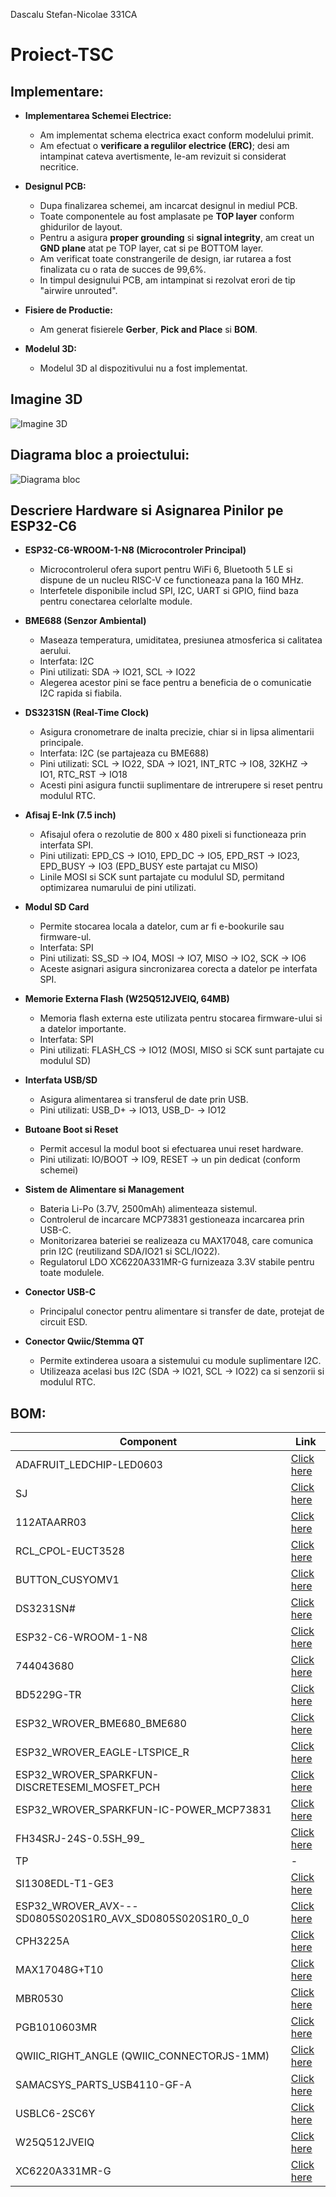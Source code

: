 Dascalu Stefan-Nicolae 331CA
# Proiect-TSC
## Implementare:

- **Implementarea Schemei Electrice:**
  - Am implementat schema electrica exact conform modelului primit.
  - Am efectuat o **verificare a regulilor electrice (ERC)**; desi am intampinat cateva avertismente, le-am revizuit si considerat necritice.

- **Designul PCB:**
  - Dupa finalizarea schemei, am incarcat designul in mediul PCB.
  - Toate componentele au fost amplasate pe **TOP layer** conform ghidurilor de layout.
  - Pentru a asigura **proper grounding** si **signal integrity**, am creat un **GND plane** atat pe TOP layer, cat si pe BOTTOM layer.
  - Am verificat toate constrangerile de design, iar rutarea a fost finalizata cu o rata de succes de 99,6%.
  - In timpul designului PCB, am intampinat si rezolvat erori de tip "airwire unrouted".

- **Fisiere de Productie:**
  - Am generat fisierele **Gerber**, **Pick and Place** si **BOM**.

- **Modelul 3D:**
  - Modelul 3D al dispozitivului nu a fost implementat.


## Imagine 3D
![Imagine 3D](Images/poza3d.png)

## Diagrama bloc a proiectului:

![Diagrama bloc](Images/diagrama.png)

## Descriere Hardware si Asignarea Pinilor pe ESP32-C6

- **ESP32-C6-WROOM-1-N8 (Microcontroler Principal)**
  - Microcontrolerul ofera suport pentru WiFi 6, Bluetooth 5 LE si dispune de un nucleu RISC-V ce functioneaza pana la 160 MHz.
  - Interfetele disponibile includ SPI, I2C, UART si GPIO, fiind baza pentru conectarea celorlalte module.

- **BME688 (Senzor Ambiental)**
  - Maseaza temperatura, umiditatea, presiunea atmosferica si calitatea aerului.
  - Interfata: I2C
  - Pini utilizati: SDA -> IO21, SCL -> IO22
  - Alegerea acestor pini se face pentru a beneficia de o comunicatie I2C rapida si fiabila.

- **DS3231SN (Real-Time Clock)**
  - Asigura cronometrare de inalta precizie, chiar si in lipsa alimentarii principale.
  - Interfata: I2C (se partajeaza cu BME688)
  - Pini utilizati: SCL -> IO22, SDA -> IO21, INT_RTC -> IO8, 32KHZ -> IO1, RTC_RST -> IO18
  - Acesti pini asigura functii suplimentare de intrerupere si reset pentru modulul RTC.

- **Afisaj E-Ink (7.5 inch)**
  - Afisajul ofera o rezolutie de 800 x 480 pixeli si functioneaza prin interfata SPI.
  - Pini utilizati: EPD_CS -> IO10, EPD_DC -> IO5, EPD_RST -> IO23, EPD_BUSY -> IO3 (EPD_BUSY este partajat cu MISO)
  - Linile MOSI si SCK sunt partajate cu modulul SD, permitand optimizarea numarului de pini utilizati.

- **Modul SD Card**
  - Permite stocarea locala a datelor, cum ar fi e-bookurile sau firmware-ul.
  - Interfata: SPI
  - Pini utilizati: SS_SD -> IO4, MOSI -> IO7, MISO -> IO2, SCK -> IO6
  - Aceste asignari asigura sincronizarea corecta a datelor pe interfata SPI.

- **Memorie Externa Flash (W25Q512JVEIQ, 64MB)**
  - Memoria flash externa este utilizata pentru stocarea firmware-ului si a datelor importante.
  - Interfata: SPI
  - Pini utilizati: FLASH_CS -> IO12 (MOSI, MISO si SCK sunt partajate cu modulul SD)
  
- **Interfata USB/SD**
  - Asigura alimentarea si transferul de date prin USB.
  - Pini utilizati: USB_D+ -> IO13, USB_D- -> IO12

- **Butoane Boot si Reset**
  - Permit accesul la modul boot si efectuarea unui reset hardware.
  - Pini utilizati: IO/BOOT -> IO9, RESET -> un pin dedicat (conform schemei)

- **Sistem de Alimentare si Management**
  - Bateria Li-Po (3.7V, 2500mAh) alimenteaza sistemul.
  - Controlerul de incarcare MCP73831 gestioneaza incarcarea prin USB-C.
  - Monitorizarea bateriei se realizeaza cu MAX17048, care comunica prin I2C (reutilizand SDA/IO21 si SCL/IO22).
  - Regulatorul LDO XC6220A331MR-G furnizeaza 3.3V stabile pentru toate modulele.
  
- **Conector USB-C**
  - Principalul conector pentru alimentare si transfer de date, protejat de circuit ESD.

- **Conector Qwiic/Stemma QT**
  - Permite extinderea usoara a sistemului cu module suplimentare I2C.
  - Utilizeaza acelasi bus I2C (SDA -> IO21, SCL -> IO22) ca si senzorii si modulul RTC.



## BOM:
| Component                                               | Link             |
|---------------------------------------------------------|------------------|
| ADAFRUIT_LEDCHIP-LED0603                                  | [Click here](https://www.snapeda.com/parts/KP-1608SURCK/Kingbright/view-part/?ref=search&t=LED%200603)   |
| SJ                                                      | [Click here](https://grabcad.com/library/solder-jumpers-1)   |
| 112ATAARR03                       | [Click here](https://www.snapeda.com/parts/112A-TAAR-R03/Attend/view-part/)   |
| RCL_CPOL-EUCT3528                                       | [Click here](https://grabcad.com/library/tantalum-smd-capacitor-type-b-3528-1)   |
| BUTTON_CUSYOMV1                                         | [Click here](https://www.snapeda.com/search/?q=EVQP7L01P&search-type=parts)   |
| DS3231SN#                                              | [Click here](https://www.snapeda.com/parts/DS3231SN%23/Analog%20Devices/view-part/?ref=search&t=DS3231SN%23)   |
| ESP32-C6-WROOM-1-N8                                     | [Click here](https://www.snapeda.com/parts/ESP32-C6-WROOM-1-N8/Espressif%20Systems/view-part/?ref=search&t=ESP32-C6-WROOM-1-N8)   |
| 744043680                                 | [Click here](https://eu.mouser.com/ProductDetail/Wurth-Elektronik/744043680?qs=PGXP4M47uW6VkZq%252BkzjrHA%3D%3D)   |
| BD5229G-TR                                  | [Click here](https://www.snapeda.com/parts/BD5229G-TR/Rohm/view-part/?ref=search&t=BD5229G-TR)   |
| ESP32_WROVER_BME680_BME680                               | [Click here](https://www.snapeda.com/parts/BME680/Bosch%20Sensortec/view-part/?ref=search&t=bme680)   |
| ESP32_WROVER_EAGLE-LTSPICE_R                              | [Click here](https://componentsearchengine.com/part-view/R0402%201%25%20100%20K%20(RC0402FR-07100KL)/YAGEO)   |
| ESP32_WROVER_SPARKFUN-DISCRETESEMI_MOSFET_PCH                                | [Click here](https://componentsearchengine.com/part-view/DMG2305UX-7/Diodes%20Incorporated)   |
| ESP32_WROVER_SPARKFUN-IC-POWER_MCP73831                              | [Click here](https://componentsearchengine.com/part-view/MCP73831T-2ACI%2FOT/Microchip)   |
| FH34SRJ-24S-0.5SH_99_                                 | [Click here](https://componentsearchengine.com/part-view/FH34SRJ-24S-0.5SH(99)/Hirose)   |
| TP                                 | - |
| SI1308EDL-T1-GE3                                  | [Click here](https://www.snapeda.com/parts/SI1308EDL-T1-GE3/Vishay/view-part/)   |
| ESP32_WROVER_AVX---SD0805S020S1R0_AVX_SD0805S020S1R0_0_0  | [Click here](https://componentsearchengine.com/part-view/SD0805S020S1R0/Kyocera%20AVX)   |
| CPH3225A                                               | [Click here](https://www.snapeda.com/parts/CPH3225A/Seiko/view-part/)   |
| MAX17048G+T10                                          | [Click here](https://www.snapeda.com/parts/MAX17048G+T10/Analog%20Devices/view-part/)   |
| MBR0530                                               | [Click here](https://www.snapeda.com/parts/MBR0530/Onsemi/view-part/)   |
| PGB1010603MR                                           | [Click here](https://www.snapeda.com/parts/PGB1010603MR/Littelfuse/view-part/)   |
| QWIIC_RIGHT_ANGLE (QWIIC_CONNECTORJS-1MM)               | [Click here](https://www.snapeda.com/parts/PRT-14417/SparkFun/view-part/)   |
| SAMACSYS_PARTS_USB4110-GF-A                              | [Click here](https://www.snapeda.com/parts/USB4110-GF-A./Global%20Connector%20Technology/view-part/)   |
| USBLC6-2SC6Y                                           | [Click here](https://www.snapeda.com/parts/USBLC6-2SC6Y/STMicroelectronics/view-part/?ref=dk&t=USBLC6-2SC6Y&con_ref=None)   |
| W25Q512JVEIQ                                           | [Click here](https://www.snapeda.com/parts/W25Q512JVEIQ/Winbond%20Electronics/view-part/?ref=search&t=W25Q512JVEIQ)   |
| XC6220A331MR-G                                         | [Click here](https://ro.mouser.com/ProductDetail/Torex-Semiconductor/XC6220A331MR-G?qs=AsjdqWjXhJ8ZSWznL1J0gg%3D%3D&utm_source=octopart&utm_medium=aggregator&utm_campaign=865-XC6220A331MR-G&utm_content=Torex%20Semiconductor)   |





